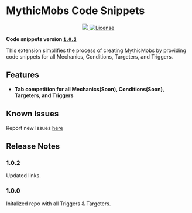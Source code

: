 # MythicMobs Code Snippets
<p align="center">
    <a href="https://marketplace.visualstudio.com/items?itemName=Monzter.mythicmobs-code-snippets">
        <img src="https://img.shields.io/visual-studio-marketplace/v/MythicMobs.MythicMobs-code-snippets?color=brightgreen&label=VS%20Marketplace&logo=visual-studio-code&style=flat-square">
    </a>
    <a href="https://github.com/Dancull47/mythicmobs-code-snippets-master">
    </a>
    <a href="https://github.com/Dancull47/mythicmobs-code-snippets-master/blob/master/LICENSE">
        <img src="https://img.shields.io/badge/license-GPLv3-blue?style=flat-square" alt="License" />
      </a>
</p>


**Code snippets version [`1.0.2`](https://github.com/Dancull47/mythicmobs-code-snippets-master/)**

This extension simplifies the process of creating MythicMobs by providing code snippets for all Mechanics, Conditions, Targeters, and Triggers.  

## Features

* **Tab competition for all Mechanics(Soon), Conditions(Soon), Targeters, and Triggers**

## Known Issues

Report new Issues [here](https://github.com/joblo2213/MythicMobs-code-snippets/issues)

## Release Notes

### 1.0.2

Updated links.

### 1.0.0

Initalized repo with all Triggers & Targeters.